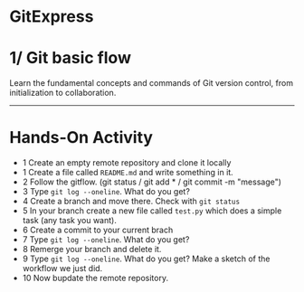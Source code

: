 # GitExpress

# **1/ Git basic flow**

Learn the fundamental concepts and commands of Git version control, from initialization to collaboration.

***

# **Hands-On Activity**

- 1 Create an empty remote repository and clone it locally 
- 1 Create a file called `README.md` and write something in it.
- 2 Follow the gitflow. (git status / git add * / git commit -m "message")
- 3 Type `git log --oneline`. What do you get?
- 4 Create a branch and move there. Check with `git status`
- 5 In your branch create a new file called `test.py` which does a simple task (any task you want). 
- 6 Create a commit to your current brach
- 7 Type `git log --oneline`. What do you get?
- 8 Remerge your branch and delete it. 
- 9 Type `git log --oneline`. What do you get? Make a sketch of the workflow we just did.
- 10 Now bupdate the remote repository.